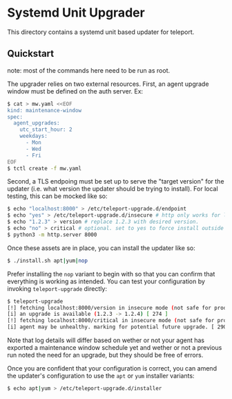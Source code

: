 # Systemd Unit Upgrader

This directory contains a systemd unit based updater for teleport.

## Quickstart

note: most of the commands here need to be run as root.

The upgrader relies on two external resources.  First, an agent upgrade window must
be defined on the auth server. Ex:

```bash
$ cat > mw.yaml <<EOF
kind: maintenance-window
spec:
  agent_upgrades:
    utc_start_hour: 2
    weekdays:
      - Mon
      - Wed
      - Fri
EOF
$ tctl create -f mw.yaml
```

Second, a TLS endpoing must be set up to serve the "target version" for the updater (i.e.
what version the updater should be trying to install).  For local testing, this can be mocked
like so:

```bash
$ echo "localhost:8000" > /etc/teleport-upgrade.d/endpoint
$ echo "yes" > /etc/teleport-upgrade.d/insecure # http only works for localhost.
$ echo "1.2.3" > version # replace 1.2.3 with desired version.
$ echo "no" > critical # optional. set to yes to force install outside of maintenance window.
$ python3 -m http.server 8000
```

Once these assets are in place, you can install the updater like so:

```bash
$ ./install.sh apt|yum|nop
```

Prefer installing the `nop` variant to begin with so that you can confirm that everything is
working as intended. You can test your configuration by invoking `teleport-upgrade` directly:

```bash
$ teleport-upgrade 
[!] fetching localhost:8000/version in insecure mode (not safe for production use). [ 186 ]
[i] an upgrade is available (1.2.3 -> 1.2.4) [ 274 ]
[!] fetching localhost:8000/critical in insecure mode (not safe for production use). [ 186 ]
[i] agent may be unhealthy. marking for potential future upgrade. [ 290 ]
```

Note that log details will differ based on wether or not your agent has exported a maintenance window
schedule yet and wether or not a previous run noted the need for an upgrade, but they should
be free of errors.


Once you are confident that your configuration is correct, you can amend the updater's configuration
to use the `apt` or `yum` installer variants:

```bash
$ echo apt|yum > /etc/teleport-upgrade.d/installer
```
